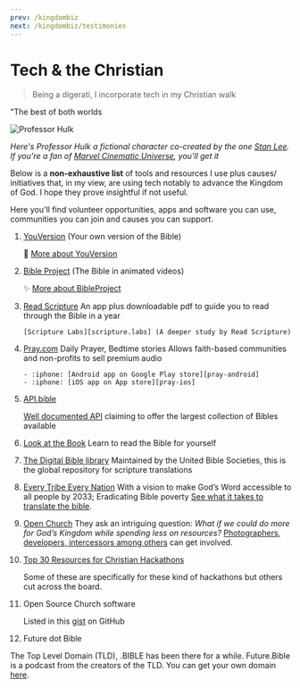 ```yaml
---
prev: /kingdombiz
next: /kingdombiz/testimonies
---
```


# Tech & the Christian

> Being a digerati, I incorporate tech in my Christian walk

"The best of both worlds

![Professor Hulk](../../.vuepress/public/images/kb/professorhulk.gif)

_Here's Professor Hulk a fictional character co-created by the one [Stan Lee][stan lee]. If you're a fan of [Marvel Cinematic Universe][mcu], you'll get it_

Below is a **non-exhaustive list** of tools and resources I use plus causes/ initiatives that, in my view, are using tech notably to advance the Kingdom of God. I hope they prove insightful if not useful.

Here you'll find volunteer opportunities, apps and software you can use, communities you can join and causes you can support.

1.  [YouVersion][youversion] (Your own version of the Bible)

    :star_struck: [More about YouVersion](https://www.notion.so/More-about-YouVersion-058a65689d2b4efcae1bdc841378eb28)

1.  [Bible Project][bible.project] (The Bible in animated videos)

    :sparkles: [More about BibleProject](https://www.notion.so/More-about-BibleProject-c8d1199a931f49e2a93a170015252eaf)

1.  [Read Scripture][readscripture]
    An app plus downloadable pdf to guide you to read through the Bible in a year

        [Scripture Labs][scripture.labs] (A deeper study by Read Scripture)

1.  [Pray.com][pray]
    Daily Prayer, Bedtime stories
    Allows faith-based communities and non-profits to sell premium audio

        - :iphone: [Android app on Google Play store][pray-android]
        - :iphone: [iOS app on App store][pray-ios]

1.  [API.bible][scripture.api.bible]

    [Well documented API][api.bible] claiming to offer the largest collection of Bibles available

1.  [Look at the Book][desiringgod/labs]
    Learn to read the Bible for yourself
1.  [The Digital Bible library][library]
    Maintained by the United Bible Societies, this is the global repository for scripture translations
1.  [Every Tribe Every Nation][eten]
    With a vision to make God’s Word accessible to all people by 2033; Eradicating Bible poverty
    [See what it takes to translate the bible](https://illuminations.bible/give).
1.  [Open Church][openchurch]
    They ask an intriguing question: _What if we could do more for God’s Kingdom while spending less on resources?_ [Photographers, developers, intercessors among others][openchurch/get-involved] can get involved.
1.  [Top 30 Resources for Christian Hackathons](https://openchurch.com/top-resources-for-christian-hackathons/)

    Some of these are specifically for these kind of hackathons but others cut across the board.

1.  Open Source Church software

    Listed in this [gist][gist] on GitHub

1.  Future dot Bible

The Top Level Domain (TLD), .BIBLE has been there for a while.
Future.Bible is a podcast from the creators of the TLD. You can get your own domain [here][get.bible].

[stan lee]: https://en.wikipedia.org/wiki/Stan_Lee
[mcu]: https://en.wikipedia.org/wiki/Marvel_Cinematic_Universe
[youversion]: https://www.youversion.com/
[bible.project]: https://bibleproject.com
[readscripture]: https://www.readscripture.org/
[scripture.labs]: https://www.scripturelabs.com/
[pray]: https://www.pray.com/
[pray-android]: https://play.google.com/store/apps/details?id=com.prayapp.client
[pray-ios]: https://apps.apple.com/us/app/pray-com/id1161035371
[scripture.api.bible]: https://scripture.api.bible/
[api.bible]: https://docs.api.bible/
[desiringgod/labs]: https://www.desiringgod.org/labs
[library]: https://thedigitalbiblelibrary.org/
[eten]: https://eten.bible/
[openchurch]: https://openchurch.com/
[openchurch/get-involved]: https://openchurch.com/about/get-involved/
[gist]: https://gist.github.com/seven1m/aa2b43208293c01ce3698a89260712b7
[get.bible]: https://get.bible
